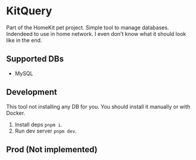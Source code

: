 # KitQuery

Part of the HomeKit pet project. Simple tool to manage databases. Indendeed to use in home network. I even don't know what it should look like in the end.

## Supported DBs

- MySQL

## Development

This tool not installing any DB for you. You should install it manually or with Docker.

1. Install deps `pnpm i`.
2. Run dev server `pnpm dev`.

## Prod (Not implemented)

